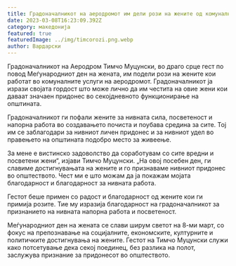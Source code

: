 ```yaml
---
title: Градоначалникот на аеродромот им дели рози на жените од комунална во Аеродром
date: 2023-03-08T16:23:09.392Z
category: македонија
featured: true
featuredImage: ../img/timcorozi.png.webp
author: Вардарски
---
```


Градоначалникот на Аеродром Тимчо Муцунски, во драго срце гест по повод Меѓународниот ден на жената, им подели рози на жените кои работат во комуналните услуги на аеродромот. Градоначалникот ја изрази својата гордост што може лично да им честита на овие жени кои даваат значаен придонес во секојдневното функционирање на општината.

Градоначалникот ги пофали жените за нивната сила, посветеност и напорна работа во создавањето почиста и поубава средина за сите. Тој им се заблагодари за нивниот личен придонес и за нивниот удел во правењето на општината подобро место за живеење.

За мене е вистинско задоволство да соработувам со сите вредни и посветени жени“, изјави Тимчо Муцунски. „На овој посебен ден, ги славиме достигнувањата на жените и го признаваме нивниот придонес во општеството. Чест ми е што можам да ја покажам мојата благодарност и благодарност за нивната работа.

Гестот беше примен со радост и благодарност од жените кои ги примија розите. Тие му изразија благодарност на градоначалникот за признанието на нивната напорна работа и посветеност.

Меѓународниот ден на жената се слави ширум светот на 8-ми март, со фокус на препознавање на социјалните, економските, културните и политичките достигнувања на жените. Гестот на Тимчо Муцунски служи како потсетување дека секој поединец, без разлика на полот, заслужува признание за придонесот во општеството.
